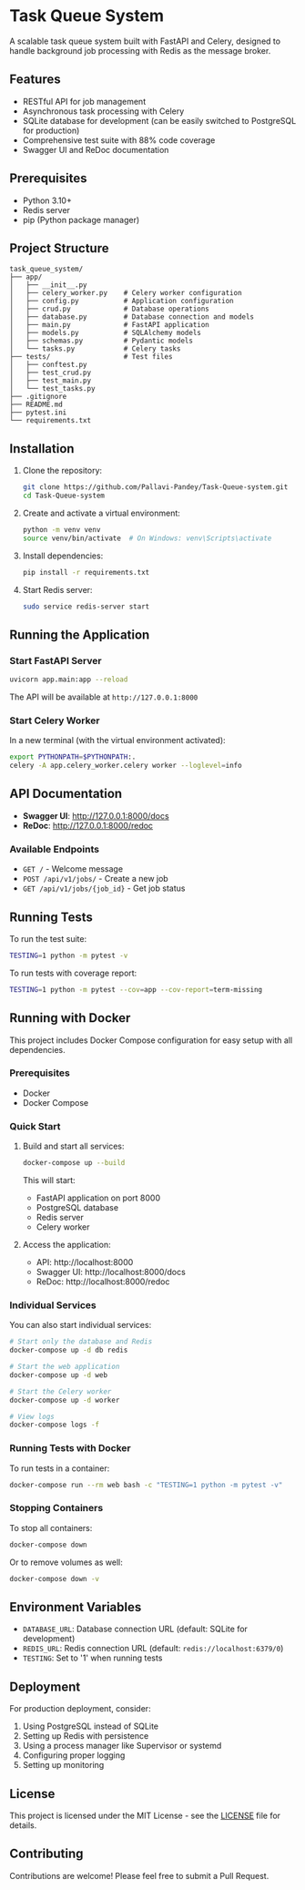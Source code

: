 # Task Queue System

A scalable task queue system built with FastAPI and Celery, designed to handle background job processing with Redis as the message broker.

## Features

- RESTful API for job management
- Asynchronous task processing with Celery
- SQLite database for development (can be easily switched to PostgreSQL for production)
- Comprehensive test suite with 88% code coverage
- Swagger UI and ReDoc documentation

## Prerequisites

- Python 3.10+
- Redis server
- pip (Python package manager)

## Project Structure

```
task_queue_system/
├── app/
│   ├── __init__.py
│   ├── celery_worker.py    # Celery worker configuration
│   ├── config.py           # Application configuration
│   ├── crud.py             # Database operations
│   ├── database.py         # Database connection and models
│   ├── main.py             # FastAPI application
│   ├── models.py           # SQLAlchemy models
│   ├── schemas.py          # Pydantic models
│   └── tasks.py            # Celery tasks
├── tests/                  # Test files
│   ├── conftest.py
│   ├── test_crud.py
│   ├── test_main.py
│   └── test_tasks.py
├── .gitignore
├── README.md
├── pytest.ini
└── requirements.txt
```

## Installation

1. Clone the repository:
   ```bash
   git clone https://github.com/Pallavi-Pandey/Task-Queue-system.git
   cd Task-Queue-system
   ```

2. Create and activate a virtual environment:
   ```bash
   python -m venv venv
   source venv/bin/activate  # On Windows: venv\Scripts\activate
   ```

3. Install dependencies:
   ```bash
   pip install -r requirements.txt
   ```

4. Start Redis server:
   ```bash
   sudo service redis-server start
   ```

## Running the Application

### Start FastAPI Server

```bash
uvicorn app.main:app --reload
```

The API will be available at `http://127.0.0.1:8000`

### Start Celery Worker

In a new terminal (with the virtual environment activated):

```bash
export PYTHONPATH=$PYTHONPATH:.
celery -A app.celery_worker.celery worker --loglevel=info
```

## API Documentation

- **Swagger UI**: http://127.0.0.1:8000/docs
- **ReDoc**: http://127.0.0.1:8000/redoc

### Available Endpoints

- `GET /` - Welcome message
- `POST /api/v1/jobs/` - Create a new job
- `GET /api/v1/jobs/{job_id}` - Get job status

## Running Tests

To run the test suite:

```bash
TESTING=1 python -m pytest -v
```

To run tests with coverage report:

```bash
TESTING=1 python -m pytest --cov=app --cov-report=term-missing
```

## Running with Docker

This project includes Docker Compose configuration for easy setup with all dependencies.

### Prerequisites

- Docker
- Docker Compose

### Quick Start

1. Build and start all services:
   ```bash
   docker-compose up --build
   ```

   This will start:
   - FastAPI application on port 8000
   - PostgreSQL database
   - Redis server
   - Celery worker

2. Access the application:
   - API: http://localhost:8000
   - Swagger UI: http://localhost:8000/docs
   - ReDoc: http://localhost:8000/redoc

### Individual Services

You can also start individual services:

```bash
# Start only the database and Redis
docker-compose up -d db redis

# Start the web application
docker-compose up -d web

# Start the Celery worker
docker-compose up -d worker

# View logs
docker-compose logs -f
```

### Running Tests with Docker

To run tests in a container:

```bash
docker-compose run --rm web bash -c "TESTING=1 python -m pytest -v"
```

### Stopping Containers

To stop all containers:

```bash
docker-compose down
```

Or to remove volumes as well:

```bash
docker-compose down -v
```

## Environment Variables

- `DATABASE_URL`: Database connection URL (default: SQLite for development)
- `REDIS_URL`: Redis connection URL (default: `redis://localhost:6379/0`)
- `TESTING`: Set to '1' when running tests

## Deployment

For production deployment, consider:

1. Using PostgreSQL instead of SQLite
2. Setting up Redis with persistence
3. Using a process manager like Supervisor or systemd
4. Configuring proper logging
5. Setting up monitoring

## License

This project is licensed under the MIT License - see the [LICENSE](LICENSE) file for details.

## Contributing

Contributions are welcome! Please feel free to submit a Pull Request.
